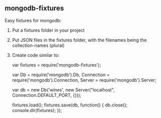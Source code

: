 mongodb-fixtures
----------------

Easy fixtures for mongodb:

1) Put a fixtures folder in your project

2) Put JSON files in the fixtures folder, with the filenames being the collection-names (plural)

3) Create code similar to:

    var fixtures = require('mongodb-fixtures');

    var Db = require('mongodb').Db,
      Connection = require('mongodb').Connection,
      Server = require('mongodb').Server;

    var db = new Db('wines', new Server("localhost", Connection.DEFAULT_PORT, {}));

    fixtures.load();
    fixtures.save(db, function() {
      db.close();
      console.dir(fixtures);
    });